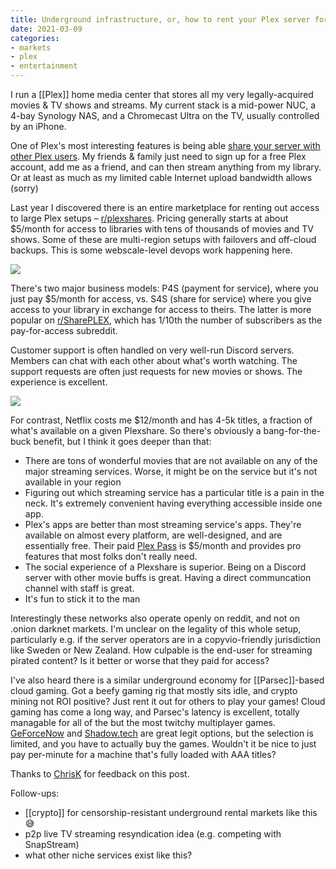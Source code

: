 ```yaml
---
title: Underground infrastructure, or, how to rent your Plex server for fun & profit
date: 2021-03-09
categories:
- markets
- plex
- entertainment
---
```


I run a [[Plex]] home media center that stores all my very legally-acquired movies & TV shows and streams. My current stack is a mid-power NUC, a 4-bay Synology NAS, and a Chromecast Ultra on the TV, usually controlled by an iPhone.

One of Plex's most interesting features is being able [share your server with other Plex users](https://support.plex.tv/articles/201105738-creating-and-managing-server-shares/). My friends & family just need to sign up for a free Plex account, add me as a friend, and can then stream anything from my library. Or at least as much as my limited cable Internet upload bandwidth allows (sorry)

Last year I discovered there is an entire marketplace for renting out access to large Plex setups – [r/plexshares](https://www.reddit.com/r/plexshares/). Pricing generally starts at about $5/month for access to libraries with tens of thousands of movies and TV shows. Some of these are multi-region setups with failovers and off-cloud backups. This is some webscale-level devops work happening here.

![](https://dl.dropboxusercontent.com/s%2Fnrzjiy788j8x2ir%2FScreen%2520Shot%25202021-03-09%2520at%252011-06-40%2520P4S%2520%2520EU%2520%2520US%2520%25201%2520Gbps%2520%2520Movies%252032%252C000%2520%25204K%2520Movies%25201300%2520%2520TV%2520Shows%25207000%2520%25204K%2520TV%2520Shows%2520400%2520%2520Anime%25205000%2520%2520Audio%2520Books%25201000%2526%2520.png)

There's two major business models: P4S (payment for service), where you just pay $5/month for access, vs. S4S (share for service) where you give access to your library in exchange for access to theirs. The latter is more popular on [r/SharePLEX](https://www.reddit.com/r/SharePLEX/), which has 1/10th the number of subscribers as the pay-for-access subreddit.

Customer support is often handled on very well-run Discord servers. Members can chat with each other about what's worth watching. The support requests are often just requests for new movies or shows. The experience is excellent.

![](https://dl.dropboxusercontent.com/s%2Fgsrbx6f2cqhmbl1%2FScreen%2520Shot%25202021-03-09%2520at%252011-46-39%2520announcements%2520-%2520Discord%2520.png)

For contrast, Netflix costs me $12/month and has 4-5k titles, a fraction of what's available on a given Plexshare. So there's obviously a bang-for-the-buck benefit, but I think it goes deeper than that:
* There are tons of wonderful movies that are not available on any of the major streaming services. Worse, it might be on the service but it's not available in your region
* Figuring out which streaming service has a particular title is a pain in the neck. It's extremely convenient having everything accessible inside one app.
* Plex's apps are better than most streaming service's apps. They're available on almost every platform, are well-designed, and are essentially free. Their paid [Plex Pass](https://www.plex.tv/plex-pass/) is $5/month and provides pro features that most folks don't really need.
* The social experience of a Plexshare is superior. Being on a Discord server with other movie buffs is great. Having a direct communcation channel with staff is great.
* It's fun to stick it to the man

Interestingly these networks also operate openly on reddit, and not on .onion darknet markets. I'm unclear on the legality of this whole setup, particularly e.g. if the server operators are in a copyvio-friendly jurisdiction like Sweden or New Zealand. How culpable is the end-user for streaming pirated content? Is it better or worse that they paid for access?

I've also heard there is a similar underground economy for [[Parsec]]-based cloud gaming. Got a beefy gaming rig that mostly sits idle, and crypto mining not ROI positive? Just rent it out for others to play your games! Cloud gaming has come a long way, and Parsec's latency is excellent, totally managable for all of the but the most twitchy multiplayer games. [GeForceNow](https://geforcenow.com) and [Shadow.tech](https://shadow.tech) are great legit options, but the selection is limited, and you have to actually buy the games. Wouldn't it be nice to just pay per-minute for a machine that's fully loaded with AAA titles?

<!-- 
Lastly, there's some ghosts of the private torrent trackers here. Elite music trackers like oink.fm and its successors what.cd, waffles.fm et al were all strict about `ratio` and participants contributing back to the illicit public good. To keep downloading, you needed to seed popular torrents, upload desirable original content, or in some cases, just contribute cash to help run the servers. Plexshares, by contrast, are dominated by simple $5-10/month P4S setups.

![waffles.fm user classes](https://dl.dropboxusercontent.com/s%2F0yft7pj190g8hlr%2FImage_0GkT2Tg7oA.png)

![waffles.fm rules](https://dl.dropboxusercontent.com/s%2Fhfgbzr7qtlifykf%2FImage_68pFNHEGmF.png)
-->

Thanks to [ChrisK](https://twitter.com/chriskurdzeil) for feedback on this post.

Follow-ups: 
* [[crypto]] for censorship-resistant underground rental markets like this :sweat_smile:
* p2p live TV streaming resyndication idea (e.g. competing with SnapStream)
* what other niche services exist like this?


